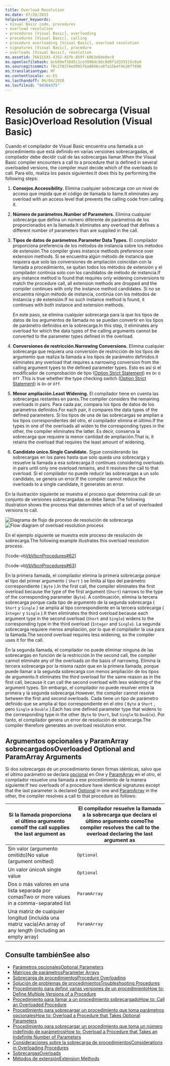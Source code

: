 ```yaml
---
title: Overload Resolution
ms.date: 07/20/2015
helpviewer_keywords:
- Visual Basic code, procedures
- overload resolution
- procedures [Visual Basic], overloading
- procedures [Visual Basic], calling
- procedure overloading [Visual Basic], overload resolution
- signatures [Visual Basic], procedure
- overloads [Visual Basic], resolution
ms.assetid: 766115d1-4352-45fb-859f-6063e0de0ec0
ms.openlocfilehash: bcb99ef3845c1ce3998dc9dc8d9f1d335515c0a9
ms.sourcegitcommit: f8c270376ed905f6a8896ce0fe25b4f4b38ff498
ms.translationtype: MT
ms.contentlocale: es-ES
ms.lasthandoff: 06/04/2020
ms.locfileid: "84364375"
---
```

# <a name="overload-resolution-visual-basic"></a><span data-ttu-id="e15f0-102">Resolución de sobrecarga (Visual Basic)</span><span class="sxs-lookup"><span data-stu-id="e15f0-102">Overload Resolution (Visual Basic)</span></span>
<span data-ttu-id="e15f0-103">Cuando el compilador de Visual Basic encuentra una llamada a un procedimiento que está definido en varias versiones sobrecargadas, el compilador debe decidir cuál de las sobrecargas llamar.</span><span class="sxs-lookup"><span data-stu-id="e15f0-103">When the Visual Basic compiler encounters a call to a procedure that is defined in several overloaded versions, the compiler must decide which of the overloads to call.</span></span> <span data-ttu-id="e15f0-104">Para ello, realiza los pasos siguientes:</span><span class="sxs-lookup"><span data-stu-id="e15f0-104">It does this by performing the following steps:</span></span>  
  
1. <span data-ttu-id="e15f0-105">**Consejos.**</span><span class="sxs-lookup"><span data-stu-id="e15f0-105">**Accessibility.**</span></span> <span data-ttu-id="e15f0-106">Elimina cualquier sobrecarga con un nivel de acceso que impida que el código de llamada lo llame.</span><span class="sxs-lookup"><span data-stu-id="e15f0-106">It eliminates any overload with an access level that prevents the calling code from calling it.</span></span>  
  
2. <span data-ttu-id="e15f0-107">**Número de parámetros.**</span><span class="sxs-lookup"><span data-stu-id="e15f0-107">**Number of Parameters.**</span></span> <span data-ttu-id="e15f0-108">Elimina cualquier sobrecarga que defina un número diferente de parámetros de los proporcionados en la llamada.</span><span class="sxs-lookup"><span data-stu-id="e15f0-108">It eliminates any overload that defines a different number of parameters than are supplied in the call.</span></span>  
  
3. <span data-ttu-id="e15f0-109">**Tipos de datos de parámetros.**</span><span class="sxs-lookup"><span data-stu-id="e15f0-109">**Parameter Data Types.**</span></span> <span data-ttu-id="e15f0-110">El compilador proporciona preferencia de los métodos de instancia sobre los métodos de extensión.</span><span class="sxs-lookup"><span data-stu-id="e15f0-110">The compiler gives instance methods preference over extension methods.</span></span> <span data-ttu-id="e15f0-111">Si se encuentra algún método de instancia que requiera que solo las conversiones de ampliación coincidan con la llamada a procedimiento, se quitan todos los métodos de extensión y el compilador continúa solo con los candidatos de método de instancia.</span><span class="sxs-lookup"><span data-stu-id="e15f0-111">If any instance method is found that requires only widening conversions to match the procedure call, all extension methods are dropped and the compiler continues with only the instance method candidates.</span></span> <span data-ttu-id="e15f0-112">Si no se encuentra ningún método de instancia, continúa con los métodos de instancia y de extensión.</span><span class="sxs-lookup"><span data-stu-id="e15f0-112">If no such instance method is found, it continues with both instance and extension methods.</span></span>  
  
     <span data-ttu-id="e15f0-113">En este paso, se elimina cualquier sobrecarga para la que los tipos de datos de los argumentos de llamada no se puedan convertir en los tipos de parámetro definidos en la sobrecarga.</span><span class="sxs-lookup"><span data-stu-id="e15f0-113">In this step, it eliminates any overload for which the data types of the calling arguments cannot be converted to the parameter types defined in the overload.</span></span>  
  
4. <span data-ttu-id="e15f0-114">**Conversiones de restricción.**</span><span class="sxs-lookup"><span data-stu-id="e15f0-114">**Narrowing Conversions.**</span></span> <span data-ttu-id="e15f0-115">Elimina cualquier sobrecarga que requiera una conversión de restricción de los tipos de argumento que realiza la llamada a los tipos de parámetro definidos.</span><span class="sxs-lookup"><span data-stu-id="e15f0-115">It eliminates any overload that requires a narrowing conversion from the calling argument types to the defined parameter types.</span></span> <span data-ttu-id="e15f0-116">Esto es así si el modificador de comprobación de tipo ([Option Strict Statement](../../../language-reference/statements/option-strict-statement.md)) es `On` o `Off` .</span><span class="sxs-lookup"><span data-stu-id="e15f0-116">This is true whether the type checking switch ([Option Strict Statement](../../../language-reference/statements/option-strict-statement.md)) is `On` or `Off`.</span></span>  
  
5. <span data-ttu-id="e15f0-117">**Menor ampliación.**</span><span class="sxs-lookup"><span data-stu-id="e15f0-117">**Least Widening.**</span></span> <span data-ttu-id="e15f0-118">El compilador tiene en cuenta las sobrecargas restantes en pares.</span><span class="sxs-lookup"><span data-stu-id="e15f0-118">The compiler considers the remaining overloads in pairs.</span></span> <span data-ttu-id="e15f0-119">Para cada par, compara los tipos de datos de los parámetros definidos.</span><span class="sxs-lookup"><span data-stu-id="e15f0-119">For each pair, it compares the data types of the defined parameters.</span></span> <span data-ttu-id="e15f0-120">Si los tipos de una de las sobrecargas se amplían a los tipos correspondientes del otro, el compilador elimina el último.</span><span class="sxs-lookup"><span data-stu-id="e15f0-120">If the types in one of the overloads all widen to the corresponding types in the other, the compiler eliminates the latter.</span></span> <span data-ttu-id="e15f0-121">Es decir, conserva la sobrecarga que requiere la menor cantidad de ampliación.</span><span class="sxs-lookup"><span data-stu-id="e15f0-121">That is, it retains the overload that requires the least amount of widening.</span></span>  
  
6. <span data-ttu-id="e15f0-122">**Candidato único.**</span><span class="sxs-lookup"><span data-stu-id="e15f0-122">**Single Candidate.**</span></span> <span data-ttu-id="e15f0-123">Sigue considerando las sobrecargas en los pares hasta que solo queda una sobrecarga y resuelve la llamada a esa sobrecarga.</span><span class="sxs-lookup"><span data-stu-id="e15f0-123">It continues considering overloads in pairs until only one overload remains, and it resolves the call to that overload.</span></span> <span data-ttu-id="e15f0-124">Si el compilador no puede reducir las sobrecargas a un solo candidato, se genera un error.</span><span class="sxs-lookup"><span data-stu-id="e15f0-124">If the compiler cannot reduce the overloads to a single candidate, it generates an error.</span></span>  
  
 <span data-ttu-id="e15f0-125">En la ilustración siguiente se muestra el proceso que determina cuál de un conjunto de versiones sobrecargadas se debe llamar.</span><span class="sxs-lookup"><span data-stu-id="e15f0-125">The following illustration shows the process that determines which of a set of overloaded versions to call.</span></span>  
  
 <span data-ttu-id="e15f0-126">![Diagrama de flujo de proceso de resolución de sobrecarga](./media/overload-resolution/determine-overloaded-version.gif "Resolver entre versiones sobrecargadas")</span><span class="sxs-lookup"><span data-stu-id="e15f0-126">![Flow diagram of overload resolution process](./media/overload-resolution/determine-overloaded-version.gif "Resolving among overloaded versions")</span></span>
  
 <span data-ttu-id="e15f0-127">En el ejemplo siguiente se muestra este proceso de resolución de sobrecarga.</span><span class="sxs-lookup"><span data-stu-id="e15f0-127">The following example illustrates this overload resolution process.</span></span>  
  
 [!code-vb[VbVbcnProcedures#62](~/samples/snippets/visualbasic/VS_Snippets_VBCSharp/VbVbcnProcedures/VB/Class1.vb#62)]  
  
 [!code-vb[VbVbcnProcedures#63](~/samples/snippets/visualbasic/VS_Snippets_VBCSharp/VbVbcnProcedures/VB/Class1.vb#63)]  
  
 <span data-ttu-id="e15f0-128">En la primera llamada, el compilador elimina la primera sobrecarga porque el tipo del primer argumento ( `Short` ) se limita al tipo del parámetro correspondiente ( `Byte` ).</span><span class="sxs-lookup"><span data-stu-id="e15f0-128">In the first call, the compiler eliminates the first overload because the type of the first argument (`Short`) narrows to the type of the corresponding parameter (`Byte`).</span></span> <span data-ttu-id="e15f0-129">A continuación, elimina la tercera sobrecarga porque cada tipo de argumento de la segunda sobrecarga ( `Short` y `Single` ) se amplía al tipo correspondiente en la tercera sobrecarga ( `Integer` y `Single` ).</span><span class="sxs-lookup"><span data-stu-id="e15f0-129">It then eliminates the third overload because each argument type in the second overload (`Short` and `Single`) widens to the corresponding type in the third overload (`Integer` and `Single`).</span></span> <span data-ttu-id="e15f0-130">La segunda sobrecarga requiere menos ampliación, por lo que el compilador la usa para la llamada.</span><span class="sxs-lookup"><span data-stu-id="e15f0-130">The second overload requires less widening, so the compiler uses it for the call.</span></span>  
  
 <span data-ttu-id="e15f0-131">En la segunda llamada, el compilador no puede eliminar ninguna de las sobrecargas en función de la restricción.</span><span class="sxs-lookup"><span data-stu-id="e15f0-131">In the second call, the compiler cannot eliminate any of the overloads on the basis of narrowing.</span></span> <span data-ttu-id="e15f0-132">Elimina la tercera sobrecarga por la misma razón que en la primera llamada, porque puede llamar a la segunda sobrecarga con menos ampliación de los tipos de argumento.</span><span class="sxs-lookup"><span data-stu-id="e15f0-132">It eliminates the third overload for the same reason as in the first call, because it can call the second overload with less widening of the argument types.</span></span> <span data-ttu-id="e15f0-133">Sin embargo, el compilador no puede resolver entre la primera y la segunda sobrecarga.</span><span class="sxs-lookup"><span data-stu-id="e15f0-133">However, the compiler cannot resolve between the first and second overloads.</span></span> <span data-ttu-id="e15f0-134">Cada tiene un tipo de parámetro definido que se amplía al tipo correspondiente en el otro ( `Byte` a `Short` , pero `Single` a `Double` ).</span><span class="sxs-lookup"><span data-stu-id="e15f0-134">Each has one defined parameter type that widens to the corresponding type in the other (`Byte` to `Short`, but `Single` to `Double`).</span></span> <span data-ttu-id="e15f0-135">Por tanto, el compilador genera un error de resolución de sobrecarga.</span><span class="sxs-lookup"><span data-stu-id="e15f0-135">The compiler therefore generates an overload resolution error.</span></span>  
  
## <a name="overloaded-optional-and-paramarray-arguments"></a><span data-ttu-id="e15f0-136">Argumentos opcionales y ParamArray sobrecargados</span><span class="sxs-lookup"><span data-stu-id="e15f0-136">Overloaded Optional and ParamArray Arguments</span></span>  
 <span data-ttu-id="e15f0-137">Si dos sobrecargas de un procedimiento tienen firmas idénticas, salvo que el último parámetro se declara [opcional](../../../language-reference/modifiers/optional.md) en One y [ParamArray](../../../language-reference/modifiers/paramarray.md) en el otro, el compilador resuelve una llamada a ese procedimiento de la manera siguiente:</span><span class="sxs-lookup"><span data-stu-id="e15f0-137">If two overloads of a procedure have identical signatures except that the last parameter is declared [Optional](../../../language-reference/modifiers/optional.md) in one and [ParamArray](../../../language-reference/modifiers/paramarray.md) in the other, the compiler resolves a call to that procedure as follows:</span></span>  
  
|<span data-ttu-id="e15f0-138">Si la llamada proporciona el último argumento como</span><span class="sxs-lookup"><span data-stu-id="e15f0-138">If the call supplies the last argument as</span></span>|<span data-ttu-id="e15f0-139">El compilador resuelve la llamada a la sobrecarga que declara el último argumento como</span><span class="sxs-lookup"><span data-stu-id="e15f0-139">The compiler resolves the call to the overload declaring the last argument as</span></span>|  
|---|---|  
|<span data-ttu-id="e15f0-140">Sin valor (argumento omitido)</span><span class="sxs-lookup"><span data-stu-id="e15f0-140">No value (argument omitted)</span></span>|`Optional`|  
|<span data-ttu-id="e15f0-141">Un valor único</span><span class="sxs-lookup"><span data-stu-id="e15f0-141">A single value</span></span>|`Optional`|  
|<span data-ttu-id="e15f0-142">Dos o más valores en una lista separada por comas</span><span class="sxs-lookup"><span data-stu-id="e15f0-142">Two or more values in a comma-separated list</span></span>|`ParamArray`|  
|<span data-ttu-id="e15f0-143">Una matriz de cualquier longitud (incluida una matriz vacía)</span><span class="sxs-lookup"><span data-stu-id="e15f0-143">An array of any length (including an empty array)</span></span>|`ParamArray`|  
  
## <a name="see-also"></a><span data-ttu-id="e15f0-144">Consulte también</span><span class="sxs-lookup"><span data-stu-id="e15f0-144">See also</span></span>

- [<span data-ttu-id="e15f0-145">Parámetros opcionales</span><span class="sxs-lookup"><span data-stu-id="e15f0-145">Optional Parameters</span></span>](./optional-parameters.md)
- [<span data-ttu-id="e15f0-146">Matrices de parámetros</span><span class="sxs-lookup"><span data-stu-id="e15f0-146">Parameter Arrays</span></span>](./parameter-arrays.md)
- [<span data-ttu-id="e15f0-147">Sobrecarga de procedimientos</span><span class="sxs-lookup"><span data-stu-id="e15f0-147">Procedure Overloading</span></span>](./procedure-overloading.md)
- [<span data-ttu-id="e15f0-148">Solución de problemas de procedimientos</span><span class="sxs-lookup"><span data-stu-id="e15f0-148">Troubleshooting Procedures</span></span>](./troubleshooting-procedures.md)
- [<span data-ttu-id="e15f0-149">Procedimiento para definir varias versiones de un procedimiento</span><span class="sxs-lookup"><span data-stu-id="e15f0-149">How to: Define Multiple Versions of a Procedure</span></span>](./how-to-define-multiple-versions-of-a-procedure.md)
- [<span data-ttu-id="e15f0-150">Procedimiento para llamar a un procedimiento sobrecargado</span><span class="sxs-lookup"><span data-stu-id="e15f0-150">How to: Call an Overloaded Procedure</span></span>](./how-to-call-an-overloaded-procedure.md)
- [<span data-ttu-id="e15f0-151">Procedimiento para sobrecargar un procedimiento que toma parámetros opcionales</span><span class="sxs-lookup"><span data-stu-id="e15f0-151">How to: Overload a Procedure that Takes Optional Parameters</span></span>](./how-to-overload-a-procedure-that-takes-optional-parameters.md)
- [<span data-ttu-id="e15f0-152">Procedimiento para sobrecargar un procedimiento que toma un número indefinido de parámetros</span><span class="sxs-lookup"><span data-stu-id="e15f0-152">How to: Overload a Procedure that Takes an Indefinite Number of Parameters</span></span>](./how-to-overload-a-procedure-that-takes-an-indefinite-number-of-parameters.md)
- [<span data-ttu-id="e15f0-153">Consideraciones sobre la sobrecarga de procedimientos</span><span class="sxs-lookup"><span data-stu-id="e15f0-153">Considerations in Overloading Procedures</span></span>](./considerations-in-overloading-procedures.md)
- [<span data-ttu-id="e15f0-154">Sobrecargas</span><span class="sxs-lookup"><span data-stu-id="e15f0-154">Overloads</span></span>](../../../language-reference/modifiers/overloads.md)
- [<span data-ttu-id="e15f0-155">Métodos de extensión</span><span class="sxs-lookup"><span data-stu-id="e15f0-155">Extension Methods</span></span>](./extension-methods.md)
